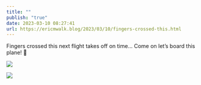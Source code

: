 ```yaml
---
title: ""
publish: "true"
date: 2023-03-10 08:27:41
url: https://ericmwalk.blog/2023/03/10/fingers-crossed-this.html
---
```

Fingers crossed this next flight takes off on time… Come on let’s board this plane! 🤞

![](https://ericmwalk.blog/uploads/2023/7b70c13cb6.jpg)

![](https://ericmwalk.blog/uploads/2023/1be26887c7.jpg)